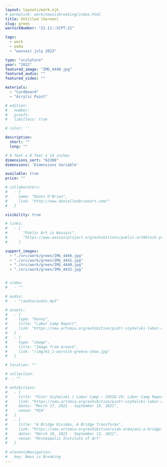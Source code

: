 ```yaml
---
layout: layouts/work.njk
# permalink: work/newsisbreaking/index.html
title: Untitled (Gereen)
slug: green
warnickNumber: "22.11::SCPT:21"

tags:
  - work
  - pada
  - "wassaic july 2023"

type: "sculpture"
year: "2022"
featured_image: "IMG_4440.jpg"
featured_audio: ""
featured_video: ""

materials: 
  - "Cardboard"
  - "Acrylic Paint"

# edition: 
#   number: 
#   proofs: 
#   limitless: true

# color: ''

description:
  short: ""
  long: ""

# 6 feet x 8 feet x 14 inches
dimensions_sort: "62208"
dimensions: 'Dimensions Variable'

available: true
price: ""

# collaborators:
#   - {
#     name: "Danni O'Brien",
#     link: "http://www.danielleobrienart.com/"
#   }

visibility: true

# links:
#   - [
#       "Public Art in Wassaic",
#       "https://www.wassaicproject.org/exhibitions/public-art#block-yui_3_17_2_1_1635259463800_75918",
#     ]

support_images: 
  - "./src/work/green/IMG_4466.jpg"
  - "./src/work/green/IMG_4441.jpg"  
  - "./src/work/green/IMG_4440.jpg"
  - "./src/work/green/IMG_4432.jpg"


# video:
#   - ""

# audio:
#   - "/audio/audio.mp3"

# assets: 
#   - {
#     type: "bunny",
#     title: "Labor Camp Report",
#     link: "https://new.artsmia.org/exhibition/piotr-szyhalski-labor-camp-covid-19-labor-camp-report"
#   }
#   - {
#     type: "image",
#     title: "Image from Greace",
#     link: "/img/61_1-warnick-greece-show.jpg"
#   }

# location: ""

# collection:
#  - ""

# exhibitions:
#   - {
#     title: "Piotr Szyhalski / Labor Camp – COVID-19: Labor Camp Report",
#     link: "https://new.artsmia.org/exhibition/piotr-szyhalski-labor-camp-covid-19-labor-camp-report",
#     dates: "March 17, 2021 - September 19, 2021",
#     venue: "MIA"
#   }
#   - {
#     title: "A Bridge Divides, A Bridge Transforms",
#     link: "https://new.artsmia.org/exhibition/siah-armajani-a-bridge-divides-a-bridge-transforms",
#     dates: "March 19, 2021 - September 13, 2021",
#     venue: "Minneapolis Institute of Art"
#   }
  
# eleventyNavigation:
#   key: News is Breaking
---
```


